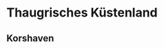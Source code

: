 # Thaugrisches Küstenland

## Korshaven

<procedure title="Charaktere aktuell an diesem Ort">
<list columns="3">
<!-- <li><a href="Marina.md"></a></li> -->
</list>
</procedure>